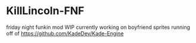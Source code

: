 # KillLincoln-FNF
friday night funkin mod WIP
currently working on boyfriend sprites
running off of https://github.com/KadeDev/Kade-Engine

